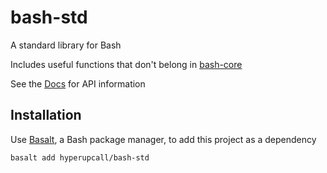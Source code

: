 # bash-std

A standard library for Bash

Includes useful functions that don't belong in [bash-core](https://github.com/hyperupcall/bash-core)

See the [Docs](./docs/bash-utility.md) for API information

## Installation

Use [Basalt](https://github.com/hyperupcall/basalt), a Bash package manager, to add this project as a dependency

```sh
basalt add hyperupcall/bash-std
```
